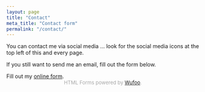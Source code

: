 ```yaml
---
layout: page
title: "Contact"
meta_title: "Contact form"
permalink: "/contact/"
---
```


You can contact me via social media ... look for the social media icons at the top left of this and every page.

If you still want to send me an email, fill out the form below.


<div id="wufoo-zdev0ir0oz42xh">
Fill out my <a href="https://twellspring.wufoo.com/forms/zdev0ir0oz42xh">online form</a>.
</div>
<div id="wuf-adv" style="font-family:inherit;font-size: small;color:#a7a7a7;text-align:center;display:block;">HTML Forms powered by <a href="http://www.wufoo.com">Wufoo</a>.</div>
<script type="text/javascript">var zdev0ir0oz42xh;(function(d, t) {
var s = d.createElement(t), options = {
'userName':'twellspring',
'formHash':'zdev0ir0oz42xh',
'autoResize':true,
'height':'687',
'async':true,
'host':'wufoo.com',
'header':'show',
'ssl':true};
s.src = ('https:' == d.location.protocol ? 'https://' : 'http://') + 'www.wufoo.com/scripts/embed/form.js';
s.onload = s.onreadystatechange = function() {
var rs = this.readyState; if (rs) if (rs != 'complete') if (rs != 'loaded') return;
try { zdev0ir0oz42xh = new WufooForm();zdev0ir0oz42xh.initialize(options);zdev0ir0oz42xh.display(); } catch (e) {}};
var scr = d.getElementsByTagName(t)[0], par = scr.parentNode; par.insertBefore(s, scr);
})(document, 'script');</script>
